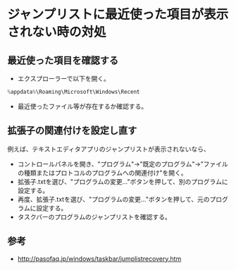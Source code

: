 ﻿# ジャンプリストに最近使った項目が表示されない時の対処

## 最近使った項目を確認する

- エクスプローラーで以下を開く。

```powershell
%appdata%\Roaming\Microsoft\Windows\Recent
```

- 最近使ったファイル等が存在するか確認する。

## 拡張子の関連付けを設定し直す
例えば、テキストエディタアプリのジャンプリストが表示されないなら、

- コントロールパネルを開き、"プログラム"→"既定のプログラム"→”ファイルの種類またはプロトコルのプログラムへの関連付け"を開く。
- 拡張子.txtを選び、"プログラムの変更..."ボタンを押して、別のプログラムに設定する。
- 再度、拡張子.txtを選び、"プログラムの変更..."ボタンを押して、元のプログラムに設定する。
- タスクバーのプログラムのジャンプリストを確認する。

## 参考

- http://pasofaq.jp/windows/taskbar/jumplistrecovery.htm
